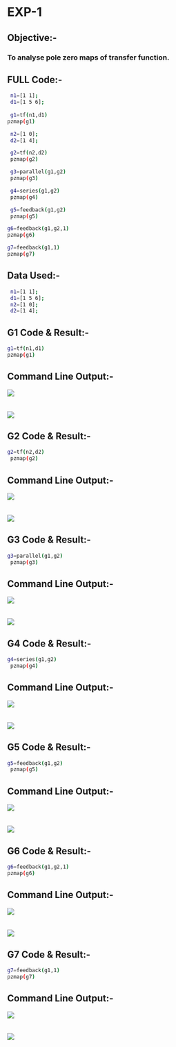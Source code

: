 # EXP-1

## Objective:-

### To analyse pole zero maps of transfer function.

## FULL Code:-

```bash
 n1=[1 1];
 d1=[1 5 6];
 
 g1=tf(n1,d1)
pzmap(g1)

 n2=[1 0];
 d2=[1 4];

 g2=tf(n2,d2)
 pzmap(g2)

 g3=parallel(g1,g2)
 pzmap(g3)

 g4=series(g1,g2)
 pzmap(g4)

 g5=feedback(g1,g2)
 pzmap(g5)

g6=feedback(g1,g2,1)
pzmap(g6)

g7=feedback(g1,1)
pzmap(g7)
```
## Data Used:-
```bash
 n1=[1 1];
 d1=[1 5 6];
 n2=[1 0];
 d2=[1 4];
```


## G1 Code & Result:-

```bash
g1=tf(n1,d1)
pzmap(g1)
```
## Command Line Output:-
<img src="./graph/g1-code.png">
<br>
<br>
<br>
<img src="./graph/g1.png">

## G2 Code & Result:-

```bash
g2=tf(n2,d2)
 pzmap(g2)
```
## Command Line Output:-
<img src="./graph/g2-code.png">
<br>
<br>
<br>
<img src="./graph/g2.png">


## G3 Code & Result:-

```bash
g3=parallel(g1,g2)
 pzmap(g3)
```
## Command Line Output:-
<img src="./graph/g3-code.png">
<br>
<br>
<br>
<img src="./graph/g3.png">



## G4 Code & Result:-

```bash
g4=series(g1,g2)
 pzmap(g4)
```
## Command Line Output:-
<img src="./graph/g4-code.png">
<br>
<br>
<br>
<img src="./graph/g4.png">


## G5 Code & Result:-

```bash
g5=feedback(g1,g2)
 pzmap(g5)
```
## Command Line Output:-
<img src="./graph/g5-code.png">
<br>
<br>
<br>
<img src="./graph/g5.png">


## G6 Code & Result:-

```bash
g6=feedback(g1,g2,1)
pzmap(g6)
```
## Command Line Output:-
<img src="./graph/g6-code.png">
<br>
<br>
<br>
<img src="./graph/g6.png">


## G7 Code & Result:-

```bash
g7=feedback(g1,1)
pzmap(g7)
```
## Command Line Output:-
<img src="./graph/g7-code.png">
<br>
<br>
<br>
<img src="./graph/g7.png">